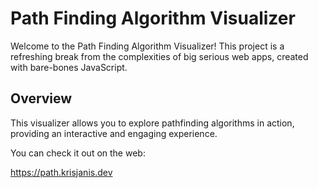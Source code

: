 # Path Finding Algorithm Visualizer

Welcome to the Path Finding Algorithm Visualizer! This project is a refreshing break from the complexities of big serious web apps, created with bare-bones JavaScript.

## Overview

This visualizer allows you to explore pathfinding algorithms in action, providing an interactive and engaging experience.

You can check it out on the web:

https://path.krisjanis.dev
